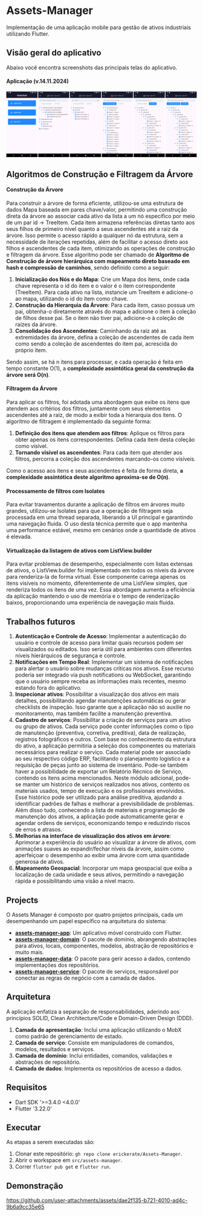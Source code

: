 # Assets-Manager
Implementação de uma aplicação mobile para gestão de ativos industriais utilizando Flutter.

## Visão geral do aplicativo

Abaixo você encontra screenshots das principais telas do aplicativo.

#### Aplicação (v.14.11.2024)
![Aplicação](https://github.com/erickerate/Assets-Manager/blob/main/assets/app-overview.png)

## Algoritmos de Construção e Filtragem da Árvore

#### Construção da Árvore 

Para construir a árvore de forma eficiente, utilizou-se uma estrutura de dados Mapa baseada em pares chave/valor, permitindo uma construção direta da árvore ao associar cada ativo da lista a um nó específico por meio de um par id -> TreeItem. Cada item armazena referências diretas tanto aos seus filhos de primeiro nível quanto a seus ascendentes até a raiz da árvore. Isso permite o acesso rápido a qualquer nó da estrutura, sem a necessidade de iterações repetidas, além de facilitar o acesso direto aos filhos e ascendentes de cada item, otimizando as operações de construção e filtragem da árvore. Esse algoritmo pode ser chamado de **Algoritmo de Construção de árvore hierárquica com mapeamento direto baseado em hash e compressão de caminhos**, sendo definido como a seguir: 

1. **Inicialização dos Nós e do Mapa**: Crie um Mapa dos itens, onde cada chave representa o id do item e o valor é o item correspondente (TreeItem). Para cada ativo na lista, instancie um TreeItem e adicione-o ao mapa, utilizando o id do item como chave.
2. **Construção da Hierarquia da Árvore**: Para cada item, casso possua um pai, obtenha-o diretamente através do mapa e adicione o item à coleção de filhos desse pai. Se o item não tiver pai, adicione-o à coleção de raízes da árvore.
3. **Consolidação dos Ascendentes**: Caminhando da raiz até as extremidades da árvore, defina a coleção de ascendentes de cada item como sendo a coleção de ascendentes do item pai, acrescida do próprio item.

Sendo assim, se há n itens para processar, e cada operação é feita em tempo constante O(1), a **complexidade assintótica geral da construção da árvore será O(n)**. 



#### Filtragem da Árvore

Para aplicar os filtros, foi adotada uma abordagem que exibe os itens que atendem aos critérios dos filtros, juntamente com seus elementos ascendentes até a raiz, de modo a exibir toda a hierarquia dos itens. O algoritmo de filtragem é implementado da seguinte forma:

1. **Definição dos itens que atendem aos filtros**: Aplique os filtros para obter apenas os itens correspondentes. Defina cada item desta coleção como visível.
2. **Tornando visível os ascendentes**: Para cada item que atender aos filtros, percorra a coleção dos ascendentes marcando-os como visíveis.

Como o acesso aos itens e seus ascendentes é feita de forma direta, **a complexidade assintótica deste algoritmo aproxima-se de O(n)**.


#### Processamento de filtros com Isolates

Para evitar travamentos durante a aplicação de filtros em árvores muito grandes, utilizou-se Isolates para que a operação de filtragem seja processada em uma thread separada, liberando a UI principal e garantindo uma navegação fluida. O uso desta técnica permite que o app mantenha uma performance estável, mesmo em cenários onde a quantidade de ativos é elevada.

#### Virtualização da listagem de ativos com ListView.builder

Para evitar problemas de desempenho, especialmente com listas extensas de ativos, o ListView.builder foi implementado em todos os níveis da árvore para renderiza-la de forma virtual. Esse componente carrega apenas os itens visíveis no momento, diferentemente de uma ListView simples, que renderiza todos os itens de uma vez. Essa abordagem aumenta a eficiência da aplicação mantendo o uso de memória e o tempo de renderização baixos, proporcionando uma experiência de navegação mais fluida.


## Trabalhos futuros

1. **Autenticação e Controle de Acesso**: Implementar a autenticação do usuário e controle de acesso para limitar quais recursos podem ser visualizados ou editados. Isso seria útil para ambientes com diferentes níveis hierárquicos de segurança e controle.
2. **Notificações em Tempo Real**: Implementar um sistema de notificações para alertar o usuário sobre mudanças críticas nos ativos. Esse recurso poderia ser integrado via push notifications ou WebSocket, garantindo que o usuário sempre receba as informações mais recentes, mesmo estando fora do aplicativo.
3. **Inspecionar ativos**: Possibilitar a visualização dos ativos em mais detalhes, possibilitando agendar manutenções automáticas ou gerar checklists de inspeção. Isso garante que a aplicação não só auxilie no monitoramento, mas também facilite a manutenção preventiva.
4. **Cadastro de serviços**: Possibilitar a criação de serviços para um ativo ou grupo de ativos. Cada serviço pode conter informações como o tipo de manutenção (preventiva, corretiva, preditiva), data de realização, registros fotográficos e outros. Com base no conhecimento da estrutura do ativo, a aplicação permitiria a seleção dos componentes ou materiais necessários para realizar o serviço. Cada material pode ser associado ao seu respectivo código ERP, facilitando o planejamento logístico e a requisição de peças junto ao sistema de inventário. Pode-se também haver a possibilidade de exportar um Relatório Récnico de Serviço, contendo os itens acima mencionados. Neste módulo adicional, pode-se manter um histórico de serviços realizados nos ativos, contento os materiais usados, tempo de execução e os profissionais envolvidos. Esse histórico pode ser utilizado para análise preditiva, ajudando a identificar padrões de falhas e melhorar a previsibilidade de problemas. Além disso tudo, conhecendo a lista de materiais e programação de manutenção dos ativos, a aplicação pode automaticamente gerar e agendar ordens de serviços, economizando tempo e reduzindo riscos de erros e atrasos.  
5. **Melhorias na interface de visualização dos ativos em árvore**: Aprimorar a experiência do usuário ao visualizar a árvore de ativos, com animações suaves ao expandir/fechar níveis da árvore, assim como aperfeiçoar o desempenho ao exibir uma árvore com uma quantidade generosa de ativos.
6. **Mapeamento Geospacial**: Incorporar um mapa geospacial que exiba a localização de cada unidade e seus ativos, permitindo a navegação rápida e possibilitando uma visão a nível macro.
   
## Projects

O Assets Manager é composto por quatro projetos principais, cada um desempenhando um papel específico na arquitetura do sistema:

- [**assets-manager-app**](https://github.com/erickerate/Assets-Manager/tree/main/src/application): Um aplicativo móvel construído com Flutter.
- [**assets-manager-domain**](https://github.com/erickerate/Assets-Manager/tree/main/src/domain): O pacote de domínio, abrangendo abstrações para ativos, locais, componentes, modelos, abstração de repositórios e muito mais.
- [**assets-manager-data**](https://github.com/erickerate/Assets-Manager/tree/main/src/data): O pacote para gerir acesso a dados, contendo implementações dos repositórios.
- [**assets-manager-service**](https://github.com/erickerate/Assets-Manager/tree/main/src/service): O pacote de serviços, responsável por conectar as regras de negócio com a camada de dados.

## Arquitetura

A aplicação enfatiza a separação de responsabilidades, aderindo aos princípios SOLID, Clean Architecture/Code e Domain-Driven Design (DDD).

1. **Camada de apresentação**: Inclui uma aplicação utilizando o MobX como padrão de gerenciamento de estado.
2. **Camada de serviço**: Consiste em manipuladores de comandos, modelos, resultados e serviços.
3. **Camada de domínio**: Inclui entidades, comandos, validações e abstrações de repositório.
4. **Camada de dados**: Implementa os repositórios de acesso a dados.
  
## Requisitos
* Dart SDK '>=3.4.0 <4.0.0'
* Flutter '3.22.0'

## Executar
As etapas a serem executadas são:
1. Clonar este repositório: `gh repo clone erickerate/Assets-Manager`.
2. Abrir o workspace em `src/assets-manager`.
3. Correr `flutter pub get` e `flutter run`.

## Demonstração
https://github.com/user-attachments/assets/dae2f135-b721-4010-ad4c-9b6a9cc35e65
